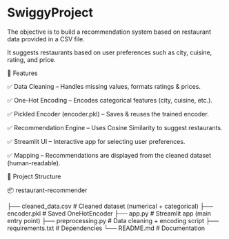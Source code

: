 # SwiggyProject
The objective is to build a recommendation system based on restaurant data provided in a CSV file.

It suggests restaurants based on user preferences such as city, cuisine, rating, and price.


📌 Features

✅ Data Cleaning – Handles missing values, formats ratings & prices.

✅ One-Hot Encoding – Encodes categorical features (city, cuisine, etc.).

✅ Pickled Encoder (encoder.pkl) – Saves & reuses the trained encoder.

✅ Recommendation Engine – Uses Cosine Similarity to suggest restaurants.

✅ Streamlit UI – Interactive app for selecting user preferences.

✅ Mapping – Recommendations are displayed from the cleaned dataset (human-readable).

📂 Project Structure

📦 restaurant-recommender

├── cleaned_data.csv       # Cleaned dataset (numerical + categorical)
├── encoder.pkl            # Saved OneHotEncoder
├── app.py                 # Streamlit app (main entry point)
├── preprocessing.py       # Data cleaning + encoding script
├── requirements.txt       # Dependencies
└── README.md              # Documentation
